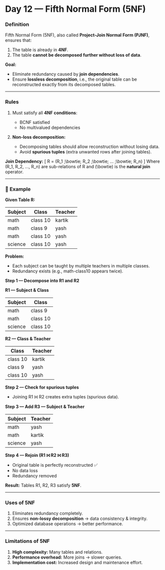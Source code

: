 # **Day 12 — Fifth Normal Form (5NF)**

### **Definition**

Fifth Normal Form (5NF), also called **Project-Join Normal Form (PJNF)**, ensures that:

1. The table is already in **4NF**.
2. The table **cannot be decomposed further without loss of data**.

**Goal:**

* Eliminate redundancy caused by **join dependencies**.
* Ensure **lossless decomposition**, i.e., the original table can be reconstructed exactly from its decomposed tables.

---

### **Rules**

1. Must satisfy all **4NF conditions**:

   * BCNF satisfied
   * No multivalued dependencies
2. **Non-loss decomposition:**

   * Decomposing tables should allow reconstruction without losing data.
   * Avoid **spurious tuples** (extra unwanted rows after joining tables).

**Join Dependency:**
[
R = (R_1 ;\bowtie; R_2 ;\bowtie; ... ;\bowtie; R_n)
]
Where (R_1, R_2, ..., R_n) are sub-relations of R and (\bowtie) is the **natural join** operator.

---

### 📘 **Example**

**Given Table R:**

| Subject | Class    | Teacher |
| ------- | -------- | ------- |
| math    | class 10 | kartik  |
| math    | class 9  | yash    |
| math    | class 10 | yash    |
| science | class 10 | yash    |

**Problem:**

* Each subject can be taught by multiple teachers in multiple classes.
* Redundancy exists (e.g., math-class10 appears twice).

**Step 1 — Decompose into R1 and R2**

**R1 — Subject & Class**

| Subject | Class    |
| ------- | -------- |
| math    | class 9  |
| math    | class 10 |
| science | class 10 |

**R2 — Class & Teacher**

| Class    | Teacher |
| -------- | ------- |
| class 10 | kartik  |
| class 9  | yash    |
| class 10 | yash    |

**Step 2 — Check for spurious tuples**

* Joining R1 ⨝ R2 creates extra tuples (spurious data).

**Step 3 — Add R3 — Subject & Teacher**

| Subject | Teacher |
| ------- | ------- |
| math    | yash    |
| math    | kartik  |
| science | yash    |

**Step 4 — Rejoin (R1 ⨝ R2 ⨝ R3)**

* Original table is perfectly reconstructed ✅
* No data loss
* Redundancy removed

**Result:** Tables R1, R2, R3 satisfy **5NF**.

---

### **Uses of 5NF**

1. Eliminates redundancy completely.
2. Ensures **non-lossy decomposition** → data consistency & integrity.
3. Optimized database operations → better performance.

---

### **Limitations of 5NF**

1. **High complexity:** Many tables and relations.
2. **Performance overhead:** More joins → slower queries.
3. **Implementation cost:** Increased design and maintenance effort.
